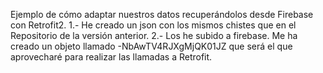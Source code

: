 
Ejemplo de cómo adaptar nuestros datos recuperándolos desde Firebase con Retrofit2.
1.- He creado un json con los mismos chistes que en el Repositorio de la versión anterior.
2.- Los he subido a firebase. Me ha creado un objeto llamado -NbAwTV4RJXgMjQK01JZ que será el que
aprovecharé para realizar las llamadas a Retrofit.